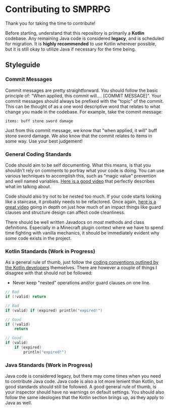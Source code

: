 # Contributing to SMPRPG

Thank you for taking the time to contribute! 

Before starting, understand that this repository is primarily a **Kotlin** codebase. Any remaining Java code is
considered **legacy**, and is scheduled for migration. It is **highly recommended** to use Kotlin wherever possible, but
it is still okay to utilize Java if necessary for the time being.

## Styleguide

### Commit Messages

Commit messages are pretty straightforward. You should follow the basic principle of:
"When applied, this commit will.... [COMMIT MESSAGE]". Your commit messages should always
be prefixed with the "topic" of the commit. This can be thought of as a one word descriptive word that
relates to what change you made in the codebase. For example, take the commit message:

`items: buff stone sword damage`

Just from this commit message, we know that "when applied, it will" buff stone sword damage. We also know that
the commit relates to items in some way. Use your best judgement!

### General Coding Standards

Code should aim to be self documenting. What this means, is that you shouldn't rely on comments to portray what
your code is doing. You can use various techniques to accomplish this, such as "magic value" prevention and well named variables.
[Here is a good video](https://www.youtube.com/watch?v=Bf7vDBBOBUA) that perfectly describes what im talking about.

Code should also try not to be nested too much. If your code starts looking like a staircase, it probably needs to be refactored.
Once again, [here is a great video](https://youtu.be/CFRhGnuXG-4?si=GJ-z4marerFxcsBn) going in depth on just how much
of an impact things like guard clauses and structure design can affect code cleanliness.

There should be well written Javadocs on *most* methods and class definitions. Especially in a Minecraft plugin context
where we have to spend time fighting with vanilla mechanics, it should be immediately evident why some code exists in the project.

### Kotlin Standards (Work in Progress)

As a general rule of thumb, just follow the
[coding conventions outlined by the Kotlin developers](https://kotlinlang.org/docs/coding-conventions.html) themselves.
There are however a couple of things I disagree with that should not be followed:

- Never keep "nested" operations and/or guard clauses on one line. 
```kotlin
// Bad
if (!valid) return

// Bad
if (valid) if (expired) println("expired!")

// Good
if (!valid) 
    return

// Good
if (valid)
    if (expired)
        println("expired!")
```

### Java Standards (Work in Progress)

Java code is considered legacy, but there may come times when you need to contribute Java code.
Java code is also a lot more lenient than Kotlin, but good standards should still be followed.
A good general rule of thumb, is your inspector should have no warnings on default settings.
You should also follow the same ideologies that the Kotlin section brings up, as they apply to Java as well. 